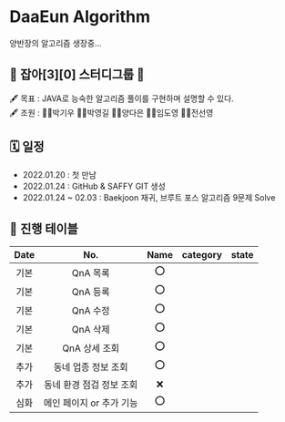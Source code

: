 DaaEun Algorithm
===
양반장의 알고리즘 생장중...


## 🤜 잡아[3][0] 스터디그룹 🤛   
🖋 목표 : JAVA로 능숙한 알고리즘 풀이를 구현하며 설명할 수 있다.   
🖋 조원 : 👨‍💻박기우 👨‍💻박영길 👩‍💻양다은 👨‍💻임도영 👩‍💻전선영   


## 🗓 일정 
- 2022.01.20 : 첫 만남
- 2022.01.24 : GitHub & SAFFY GIT 생성 
- 2022.01.24 ~ 02.03 : Baekjoon 재귀, 브루트 포스 알고리즘 9문제 Solve


## 🚥 진행 테이블
|Date|No.|Name|category|state|
|:-:|:-:|:-:|:-:|:-:|
|기본|QnA 목록|⭕️|
|기본|QnA 등록|⭕️|
|기본|QnA 수정|⭕️|
|기본|QnA 삭제|⭕️|
|기본|QnA 상세 조회|⭕️|
|추가|동네 업종 정보 조회|⭕️|
|추가|동네 환경 점검 정보 조회|❌|
|심화|메인 페이지 or 추가 기능|⭕️|
